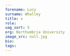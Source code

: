 ```yaml
---
forename: Lucy
surname: Whalley
title: x
role:  
uag_sort: 5
org: Northumbria University
image_src: null.jpg
bio: 
tags: 
---
```

